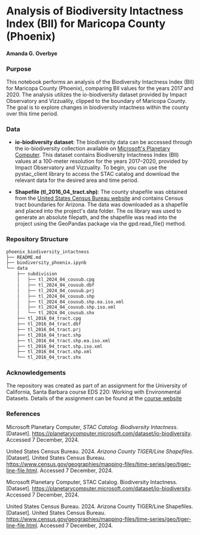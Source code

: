 # Analysis of Biodiversity Intactness Index (BII) for Maricopa County (Phoenix)

#### Amanda G. Overbye

### Purpose
This notebook performs an analysis of the Biodiversity Intactness Index (BII) for Maricopa County (Phoenix), comparing BII values for the years 2017 and 2020. The analysis utilizes the io-biodiversity dataset provided by Impact Observatory and Vizzuality, clipped to the boundary of Maricopa County. The goal is to explore changes in biodiversity intactness within the county over this time period.

### Data

- **io-biodiversity dataset**:
  The biodiversity data can be accessed through the io-biodiversity collection available on [Microsoft's Planetary Computer](https://planetarycomputer.microsoft.com/dataset/io-biodiversity). This dataset contains Biodiversity Intactness Index (BII) values at a 100-meter resolution for the years 2017–2020, provided by Impact Observatory and Vizzuality. To begin, you can use the pystac_client library to access the STAC catalog and download the relevant data for the desired area and time period.
  
- **Shapefile (tl_2016_04_tract.shp)**: The county shapefile was obtained from the [United States Census Bureau website](https://www.census.gov/geographies/mapping-files/time-series/geo/tiger-line-file.html) and contains Census tract boundaries for Arizona. The data was downloaded as a shapefile and placed into the project's data folder. The os library was used to generate an absolute filepath, and the shapefile was read into the project using the GeoPandas package via the gpd.read_file() method.

### Repository Structure
```bash
phoenix_biodiversity_intactness
├── README.md
├── biodiversity_phoenix.ipynb
└── data
    ├── subdivision
    │   ├── tl_2024_04_cousub.cpg
    │   ├── tl_2024_04_cousub.dbf
    │   ├── tl_2024_04_cousub.prj
    │   ├── tl_2024_04_cousub.shp
    │   ├── tl_2024_04_cousub.shp.ea.iso.xml
    │   ├── tl_2024_04_cousub.shp.iso.xml
    │   └── tl_2024_04_cousub.shx
    ├── tl_2016_04_tract.cpg
    ├── tl_2016_04_tract.dbf
    ├── tl_2016_04_tract.prj
    ├── tl_2016_04_tract.shp
    ├── tl_2016_04_tract.shp.ea.iso.xml
    ├── tl_2016_04_tract.shp.iso.xml
    ├── tl_2016_04_tract.shp.xml
    └── tl_2016_04_tract.shx
```

### Acknowledgements

The repository was created as part of an assignment for the University of California, Santa Barbara course EDS 220: Working with Environmental Datasets. Details of the assignment can be found at the [course website](https://meds-eds-220.github.io/MEDS-eds-220-course/assignments/final-project.html)

### References

Microsoft Planetary Computer, *STAC Catalog. Biodiversity Intactness*. [Dataset]. https://planetarycomputer.microsoft.com/dataset/io-biodiversity. Accessed 7 December, 2024.

United States Census Bureau. 2024. *Arizona County TIGER/Line Shapefiles*. [Dataset]. United States Census Bureau. https://www.census.gov/geographies/mapping-files/time-series/geo/tiger-line-file.html. Accessed 7 December, 2024.

Microsoft Planetary Computer, STAC Catalog. Biodiversity Intactness. [Dataset]. https://planetarycomputer.microsoft.com/dataset/io-biodiversity. Accessed 7 December, 2024.

United States Census Bureau. 2024. Arizona County TIGER/Line Shapefiles. [Dataset]. United States Census Bureau. https://www.census.gov/geographies/mapping-files/time-series/geo/tiger-line-file.html. Accessed 7 December, 2024.
